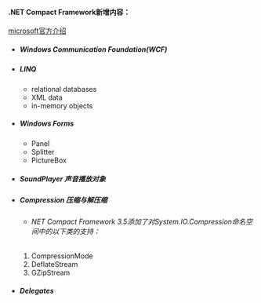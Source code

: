 #### .NET Compact Framework新增内容：
[microsoft官方介绍](https://msdn.microsoft.com/en-us/library/bb397835(v=vs.90).aspx)
- ##### Windows Communication Foundation(WCF)
- ##### LINQ
  -  relational databases
  -  XML data
  -  in-memory objects
- ##### Windows Forms
  - Panel
  - Splitter
  - PictureBox
- ##### SoundPlayer 声音播放对象
- ##### Compression 压缩与解压缩
  - ###### NET Compact Framework 3.5添加了对System.IO.Compression命名空间中的以下类的支持：
  1. CompressionMode
  2. DeflateStream
  3. GZipStream
- ##### Delegates
